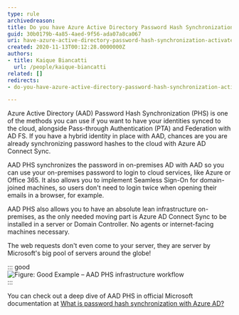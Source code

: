 ```yaml
---
type: rule
archivedreason: 
title: Do you have Azure Active Directory Password Hash Synchronization activated?
guid: 30b0179b-4a85-4aed-9f56-ada07a8ca067
uri: have-azure-active-directory-password-hash-synchronization-activated
created: 2020-11-13T00:12:28.0000000Z
authors:
- title: Kaique Biancatti
  url: /people/kaique-biancatti
related: []
redirects:
- do-you-have-azure-active-directory-password-hash-synchronization-activated

---
```


Azure Active Directory (AAD) Password Hash Synchronization (PHS) is one of the methods you can use if you want to have your identities synced to the cloud, alongside Pass-through Authentication (PTA) and Federation with AD FS.
If you have a hybrid identity in place with AAD, chances are you are already synchronizing password hashes to the cloud with Azure AD Connect Sync.

<!--endintro-->

AAD PHS synchronizes the password in on-premises AD with AAD so you can use your on-premises password to login to cloud services, like Azure or Office 365. It also allows you to implement Seamless Sign-On for domain-joined machines, so users don't need to login twice when opening their emails in a browser, for example.

AAD PHS also allows you to have an absolute lean infrastructure on-premises, as the only needed moving part is Azure AD Connect Sync to be installed in a server or Domain Controller. No agents or internet-facing machines necessary.

The web requests don't even come to your server, they are server by Microsoft's big pool of servers around the globe!


::: good  
![Figure: Good Example – AAD PHS infrastructure workflow](aad-phs.png)  
:::

You can check out a deep dive of AAD PHS in official Microsoft documentation at [What is password hash synchronization with Azure AD?](https://docs.microsoft.com/en-us/azure/active-directory/hybrid/whatis-phs)
